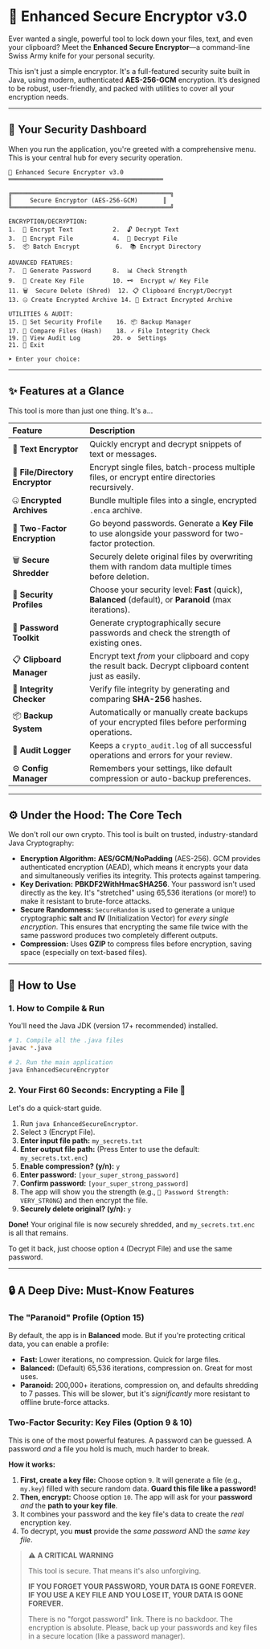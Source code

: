 # 🔐 Enhanced Secure Encryptor v3.0

[](https://www.java.com)
[](https://en.wikipedia.org/wiki/Galois/Counter_Mode)
[](https://opensource.org/licenses/MIT)

Ever wanted a single, powerful tool to lock down your files, text, and even your clipboard? Meet the **Enhanced Secure Encryptor**—a command-line Swiss Army knife for your personal security.

This isn't just a simple encryptor. It's a full-featured security suite built in Java, using modern, authenticated **AES-256-GCM** encryption. It’s designed to be robust, user-friendly, and packed with utilities to cover all your encryption needs.

-----

## 🚀 Your Security Dashboard

When you run the application, you're greeted with a comprehensive menu. This is your central hub for every security operation.

```text
🔐 Enhanced Secure Encryptor v3.0
═══════════════════════════════════════════

╔════════════════════════════════════════════╗
║     Secure Encryptor (AES-256-GCM)       ║
╚════════════════════════════════════════════╝

ENCRYPTION/DECRYPTION:
1.  📝 Encrypt Text           2.  🔓 Decrypt Text
3.  📁 Encrypt File           4.  📂 Decrypt File
5.  📦 Batch Encrypt          6.  📚 Encrypt Directory

ADVANCED FEATURES:
7.  🎲 Generate Password      8.  📊 Check Strength
9.  🔐 Create Key File        10. 🗝️  Encrypt w/ Key File
11. 🗑️  Secure Delete (Shred)  12. 📋 Clipboard Encrypt/Decrypt
13. 🤐 Create Encrypted Archive 14. 📖 Extract Encrypted Archive

UTILITIES & AUDIT:
15. 🔐 Set Security Profile    16. 📦 Backup Manager
17. 🔎 Compare Files (Hash)    18. ✓ File Integrity Check
19. 📜 View Audit Log         20. ⚙️  Settings
21. 🚪 Exit

➤ Enter your choice:
```

-----

## ✨ Features at a Glance

This tool is more than just one thing. It's a...

| Feature | Description |
| :--- | :--- |
| 📝 **Text Encryptor** | Quickly encrypt and decrypt snippets of text or messages. |
| 📁 **File/Directory Encryptor** | Encrypt single files, batch-process multiple files, or encrypt entire directories recursively. |
| 🤐 **Encrypted Archives** | Bundle multiple files into a single, encrypted `.enca` archive. |
| 🔑 **Two-Factor Encryption** | Go beyond passwords. Generate a **Key File** to use alongside your password for two-factor protection. |
| 🗑️ **Secure Shredder** | Securely delete original files by overwriting them with random data multiple times before deletion. |
| 🎯 **Security Profiles** | Choose your security level: **Fast** (quick), **Balanced** (default), or **Paranoid** (max iterations). |
| 🎲 **Password Toolkit** | Generate cryptographically secure passwords and check the strength of existing ones. |
| 📋 **Clipboard Manager** | Encrypt text *from* your clipboard and copy the result back. Decrypt clipboard content just as easily. |
| 🔎 **Integrity Checker** | Verify file integrity by generating and comparing **SHA-256** hashes. |
| 📦 **Backup System** | Automatically or manually create backups of your encrypted files before performing operations. |
| 📜 **Audit Logger** | Keeps a `crypto_audit.log` of all successful operations and errors for your review. |
| ⚙️ **Config Manager** | Remembers your settings, like default compression or auto-backup preferences. |

-----

## ⚙️ Under the Hood: The Core Tech

We don't roll our own crypto. This tool is built on trusted, industry-standard Java Cryptography:

  * **Encryption Algorithm:** **AES/GCM/NoPadding** (AES-256). GCM provides authenticated encryption (AEAD), which means it encrypts your data and simultaneously verifies its integrity. This protects against tampering.
  * **Key Derivation:** **PBKDF2WithHmacSHA256**. Your password isn't used directly as the key. It's "stretched" using 65,536 iterations (or more\!) to make it resistant to brute-force attacks.
  * **Secure Randomness:** `SecureRandom` is used to generate a unique cryptographic **salt** and **IV** (Initialization Vector) for *every single encryption*. This ensures that encrypting the same file twice with the same password produces two completely different outputs.
  * **Compression:** Uses **GZIP** to compress files before encryption, saving space (especially on text-based files).

-----

## 📖 How to Use

### 1\. How to Compile & Run

You'll need the Java JDK (version 17+ recommended) installed.

```bash
# 1. Compile all the .java files
javac *.java

# 2. Run the main application
java EnhancedSecureEncryptor
```

### 2\. Your First 60 Seconds: Encrypting a File 🚀

Let's do a quick-start guide.

1.  Run `java EnhancedSecureEncryptor`.
2.  Select `3` (Encrypt File).
3.  **Enter input file path:** `my_secrets.txt`
4.  **Enter output file path:** (Press Enter to use the default: `my_secrets.txt.enc`)
5.  **Enable compression? (y/n):** `y`
6.  **Enter password:** `[your_super_strong_password]`
7.  **Confirm password:** `[your_super_strong_password]`
8.  The app will show you the strength (e.g., `💚 Password Strength: VERY_STRONG`) and then encrypt the file.
9.  **Securely delete original? (y/n):** `y`

**Done\!** Your original file is now securely shredded, and `my_secrets.txt.enc` is all that remains.

To get it back, just choose option `4` (Decrypt File) and use the same password.

-----

## 🔒 A Deep Dive: Must-Know Features

### The "Paranoid" Profile (Option 15)

By default, the app is in **Balanced** mode. But if you're protecting critical data, you can enable a profile:

  * **Fast:** Lower iterations, no compression. Quick for large files.
  * **Balanced:** (Default) 65,536 iterations, compression on. Great for most uses.
  * **Paranoid:** 200,000+ iterations, compression on, and defaults shredding to 7 passes. This will be slower, but it's *significantly* more resistant to offline brute-force attacks.

### Two-Factor Security: Key Files (Option 9 & 10)

This is one of the most powerful features. A password can be guessed. A password *and* a file you hold is much, much harder to break.

**How it works:**

1.  **First, create a key file:** Choose option `9`. It will generate a file (e.g., `my.key`) filled with secure random data. **Guard this file like a password\!**
2.  **Then, encrypt:** Choose option `10`. The app will ask for your **password** *and* the **path to your key file**.
3.  It combines your password and the key file's data to create the *real* encryption key.
4.  To decrypt, you **must** provide the *same password* AND the *same key file*.

> ⚠️ **A CRITICAL WARNING**
>
> This tool is secure. That means it's also unforgiving.
>
> **IF YOU FORGET YOUR PASSWORD, YOUR DATA IS GONE FOREVER.**
> **IF YOU USE A KEY FILE AND YOU LOSE IT, YOUR DATA IS GONE FOREVER.**
>
> There is no "forgot password" link. There is no backdoor. The encryption is absolute. Please, back up your passwords and key files in a secure location (like a password manager).
